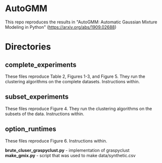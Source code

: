 # AutoGMM
This repo reproduces the results in "AutoGMM: Automatic Gaussian Mixture Modeling in Python" (https://arxiv.org/abs/1909.02688)



# Directories
## complete_experiments
These files reproduce Table 2, Figures 1-3, and Figure 5. They run the clustering algorithms on the complete datasets. Instructions within.

## subset_experiments
These files reproduce Figure 4. They run the clustering algorithms on the subsets of the data. Instructions within.

## option_runtimes

These files reproduce Figure 6. Instructions within.

**brute_cluser_graspyclust.py** - implementation of graspyclust \
**make_gmix.py** - script that was used to make data/synthetic.csv